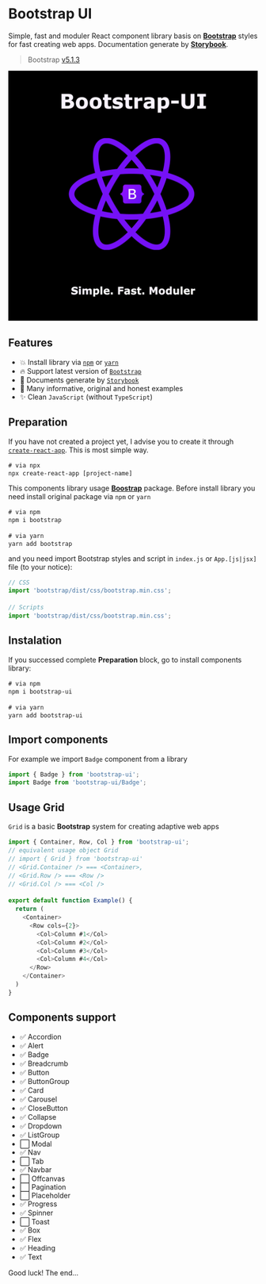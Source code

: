 # **Bootstrap UI**

Simple, fast and moduler React component library basis on [**Bootstrap**](https://getbootstrap.com/) styles for fast creating web apps. Documentation generate by [**Storybook**](storybook.js.org). 

>Bootstrap [v5.1.3](https://www.npmjs.com/package/bootstrap)

![BootstrapUILogo](./static/bootstrap-ui.png)

## **Features**
+ 💥 Install library via [`npm`](https://www.npmjs.com) or [`yarn`](https://classic.yarnpkg.com/)
+ 🔥 Support latest version of [`Bootstrap`](https://github.com/twbs/bootstrap/releases/tag/v5.1.3)
+ 🧾 Documents generate by [`Storybook`](https://www.storybook.js.org)
+ 📖 Many informative, original and honest examples
+ ✨ Clean `JavaScript` (without `TypeScript`)

## **Preparation**

If you have not created a project yet, I advise you to create it through [`create-react-app`](https://create-react-app.dev). This is most simple way.

```shell
# via npx
npx create-react-app [project-name]
```

This components library usage [**Boostrap**](https://getbootstrap.com) package. Before install library you need
install original package via `npm` or `yarn`

```shell
# via npm
npm i bootstrap

# via yarn
yarn add bootstrap
```

and you need import Bootstrap styles and script in `index.js` or `App.[js|jsx]` file (to your notice):

```js
// CSS
import 'bootstrap/dist/css/bootstrap.min.css';

// Scripts
import 'bootstrap/dist/css/bootstrap.min.css';
```

## **Instalation**
If you successed complete **Preparation** block, go to install components library:

```shell
# via npm
npm i bootstrap-ui

# via yarn
yarn add bootstrap-ui
```

## **Import components**
For example we import `Badge` component from a library
```js
import { Badge } from 'bootstrap-ui';
import Badge from 'bootstrap-ui/Badge';
```

## **Usage Grid**
`Grid` is a basic **Bootstrap** system for creating adaptive web apps
```js
import { Container, Row, Col } from 'bootstrap-ui';
// equivalent usage object Grid
// import { Grid } from 'bootstrap-ui'
// <Grid.Container /> === <Container>,
// <Grid.Row /> === <Row />
// <Grid.Col /> === <Col />

export default function Example() {
  return (
    <Container>
      <Row cols={2}>
        <Col>Column #1</Col>
        <Col>Column #2</Col>
        <Col>Column #3</Col>
        <Col>Column #4</Col>
      </Row>
    </Container>
  )
}
```

## **Components support**
+ ✅ Accordion
+ ✅ Alert
+ ✅ Badge
+ ✅ Breadcrumb
+ ✅ Button
+ ✅ ButtonGroup
+ ✅ Card
+ ✅ Carousel
+ ✅ CloseButton
+ ✅ Collapse
+ ✅ Dropdown
+ ✅ ListGroup
+ ⬜ Modal
+ ✅ Nav
+ ⬜ Tab
+ ✅ Navbar
+ ⬜ Offcanvas
+ ⬜ Pagination
+ ⬜ Placeholder
+ ✅ Progress
+ ✅ Spinner
+ ⬜ Toast
+ ✅ Box
+ ✅ Flex
+ ✅ Heading
+ ✅ Text

Good luck! The end...